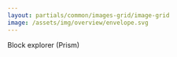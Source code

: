 ```yaml
---
layout: partials/common/images-grid/image-grid
image: /assets/img/overview/envelope.svg
---
```


Block explorer (Prism)
